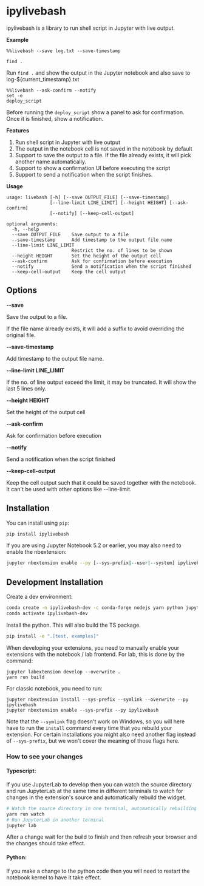# ipylivebash

ipylivebash is a library to run shell script in Jupyter with live output.

**Example**

```
%%livebash --save log.txt --save-timestamp

find .
```

Run `find .` and show the output in the Jupyter notebook and also save to log-${current_timestamp}.txt

```
%%livebash --ask-confirm --notify
set -e
deploy_script
```

Before running the `deploy_script` show a panel to ask for confirmation. Once it is finished, show a notification.

**Features**

1. Run shell script in Jupyter with live output
2. The output in the notebook cell is not saved in the notebook by default
3. Support to save the output to a file. If the file already exists, it will pick another name automatically.
4. Support to show a confirmation UI before executing the script
5. Support to send a notification when the script finishes.

**Usage**

```
usage: livebash [-h] [--save OUTPUT_FILE] [--save-timestamp]
                [--line-limit LINE_LIMIT] [--height HEIGHT] [--ask-confirm]
                [--notify] [--keep-cell-output]

optional arguments:
  -h, --help
  --save OUTPUT_FILE    Save output to a file
  --save-timestamp      Add timestamp to the output file name
  --line-limit LINE_LIMIT
                        Restrict the no. of lines to be shown
  --height HEIGHT       Set the height of the output cell
  --ask-confirm         Ask for confirmation before execution
  --notify              Send a notification when the script finished
  --keep-cell-output    Keep the cell output
```

## Options

**--save**

Save the output to a file. 

If the file name already exists, it will add a suffix to avoid overriding the original file.

**--save-timestamp**

Add timestamp to the output file name.

**--line-limit LINE_LIMIT**

If the no. of line output exceed the limit, it may be truncated. 
It will show the last 5 lines only.

**--height HEIGHT**

Set the height of the output cell

**--ask-confirm**
 
Ask for confirmation before execution

**--notify**
  
Send a notification when the script finished

**--keep-cell-output**

Keep the cell output such that it could be saved together with the notebook.
It can't be used with other options like --line-limit.

## Installation

You can install using `pip`:

```bash
pip install ipylivebash
```

If you are using Jupyter Notebook 5.2 or earlier, you may also need to enable
the nbextension:
```bash
jupyter nbextension enable --py [--sys-prefix|--user|--system] ipylivebash
```

## Development Installation

Create a dev environment:
```bash
conda create -n ipylivebash-dev -c conda-forge nodejs yarn python jupyterlab
conda activate ipylivebash-dev
```

Install the python. This will also build the TS package.
```bash
pip install -e ".[test, examples]"
```

When developing your extensions, you need to manually enable your extensions with the
notebook / lab frontend. For lab, this is done by the command:

```
jupyter labextension develop --overwrite .
yarn run build
```

For classic notebook, you need to run:

```
jupyter nbextension install --sys-prefix --symlink --overwrite --py ipylivebash
jupyter nbextension enable --sys-prefix --py ipylivebash
```

Note that the `--symlink` flag doesn't work on Windows, so you will here have to run
the `install` command every time that you rebuild your extension. For certain installations
you might also need another flag instead of `--sys-prefix`, but we won't cover the meaning
of those flags here.

### How to see your changes
#### Typescript:
If you use JupyterLab to develop then you can watch the source directory and run JupyterLab at the same time in different
terminals to watch for changes in the extension's source and automatically rebuild the widget.

```bash
# Watch the source directory in one terminal, automatically rebuilding when needed
yarn run watch
# Run JupyterLab in another terminal
jupyter lab
```

After a change wait for the build to finish and then refresh your browser and the changes should take effect.

#### Python:
If you make a change to the python code then you will need to restart the notebook kernel to have it take effect.
